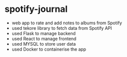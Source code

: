 # spotify-journal
- web app to rate and add notes to albums from Spotify
- used tekore library to fetch data from Spotify API
- used Flask to manage backend 
- used React to manage frontend
- used MYSQL to store user data
- used Docker to containerise the app

